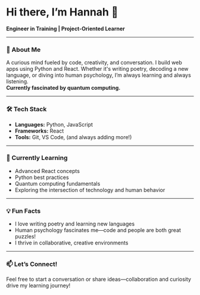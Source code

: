 
# Hi there, I’m Hannah 👋

**Engineer in Training | Project-Oriented Learner**

---

### 🚀 About Me

A curious mind fueled by code, creativity, and conversation. I build web apps using Python and React. Whether it's writing poetry, decoding a new language, or diving into human psychology, I’m always learning and always listening.  
**Currently fascinated by quantum computing.**

---

### 🛠️ Tech Stack

- **Languages:** Python, JavaScript
- **Frameworks:** React
- **Tools:** Git, VS Code, (and always adding more!)

---

### 🌱 Currently Learning

- Advanced React concepts
- Python best practices
- Quantum computing fundamentals
- Exploring the intersection of technology and human behavior

---

### 💡 Fun Facts

- I love writing poetry and learning new languages
- Human psychology fascinates me—code and people are both great puzzles!
- I thrive in collaborative, creative environments

---

### 📫 Let’s Connect!

Feel free to start a conversation or share ideas—collaboration and curiosity drive my learning journey!


